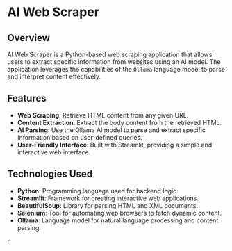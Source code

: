 # AI Web Scraper

## Overview
AI Web Scraper is a Python-based web scraping application that allows users to extract specific information from websites using an AI model. The application leverages the capabilities of the `Ollama` language model to parse and interpret content effectively.

## Features
- **Web Scraping**: Retrieve HTML content from any given URL.
- **Content Extraction**: Extract the body content from the retrieved HTML.
- **AI Parsing**: Use the Ollama AI model to parse and extract specific information based on user-defined queries.
- **User-Friendly Interface**: Built with Streamlit, providing a simple and interactive web interface.

## Technologies Used
- **Python**: Programming language used for backend logic.
- **Streamlit**: Framework for creating interactive web applications.
- **BeautifulSoup**: Library for parsing HTML and XML documents.
- **Selenium**: Tool for automating web browsers to fetch dynamic content.
- **Ollama**: Language model for natural language processing and content parsing.

r
